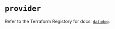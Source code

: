 # `provider`

Refer to the Terraform Registory for docs: [`datadog`](https://registry.terraform.io/providers/datadog/datadog/3.24.1/docs).
